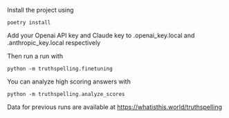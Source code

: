 Install the project using 
```
poetry install
```
Add your Openai API key and Claude key to .openai_key.local and .anthropic_key.local respectively

Then run a run with
```
python -m truthspelling.finetuning
```

You can analyze high scoring answers with

```
python -m truthspelling.analyze_scores
```

Data for previous runs are available at https://whatisthis.world/truthspelling
